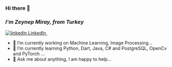 ### Hi there 👋

### *I'm Zeynep Miray, from Turkey*
<p>
  <a href="https://www.linkedin.com/in/zeynep-miray-ertunç-445a83198/" rel="nofollow noreferrer">
    <img src="https://i.stack.imgur.com/gVE0j.png" alt="linkedin"> LinkedIn
  </a> &nbsp; 

- 🔭 I’m currently working on Machine Learning, Image Processing...
- 🌱 I’m currently learning Python, Dart, Java, C# and PostgreSQL, OpenCv and PyTorch ...
- 💬 Ask me about anything, I am happy to help...
